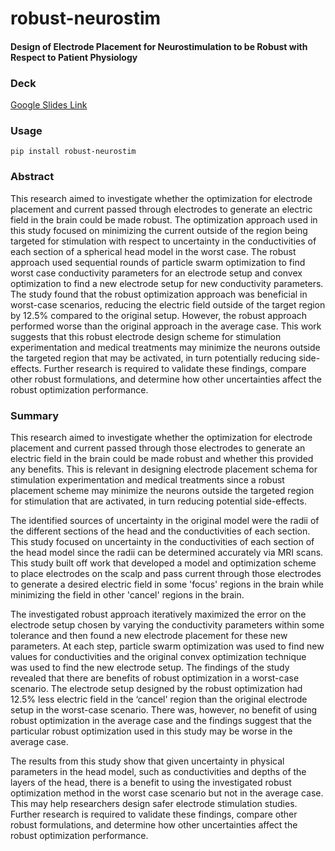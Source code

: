# robust-neurostim

#### Design of Electrode Placement for Neurostimulation to be Robust with Respect to Patient Physiology

### Deck
[Google Slides Link](https://docs.google.com/presentation/d/1nWs95Ar3eWqMNnfPgwMIIZhzAtu8QDRs/edit?usp=sharing&ouid=117710712997531836597&rtpof=true&sd=true)

### Usage
`pip install robust-neurostim`

### Abstract
This research aimed to  investigate whether the optimization for electrode placement and current passed through electrodes to generate an electric field in the brain could be made robust. The optimization approach used in this study focused on minimizing the current outside of the region being targeted for stimulation with respect to uncertainty in the conductivities of each section of a spherical head model in the worst case. The robust approach used sequential rounds of particle swarm optimization to find worst case conductivity parameters for an electrode setup and convex optimization to find a new electrode setup for new conductivity parameters. The study found that the robust optimization approach was beneficial in worst-case scenarios, reducing the electric field outside of the target region by 12.5% compared to the original setup. However, the robust approach performed worse than the original approach in the average case. This work suggests that this robust electrode design scheme for stimulation experimentation and medical treatments may minimize the neurons outside the targeted region that may be activated, in turn potentially reducing side-effects. Further research is required to validate these findings, compare other robust formulations, and determine how other uncertainties affect the robust optimization performance. 


### Summary
This research aimed to investigate whether the optimization for electrode placement and 
current passed through those electrodes to generate an electric field in the brain could be made 
robust and whether this provided any benefits. This is relevant in designing electrode placement 
schema for stimulation experimentation and medical treatments since a robust placement scheme 
may minimize the neurons outside the targeted region for stimulation that are activated, in turn 
reducing potential side-effects.

The identified sources of uncertainty in the original model were the radii of the different 
sections of the head and the conductivities of each section. This study focused on uncertainty in 
the conductivities of each section of the head model since the radii can be determined accurately 
via MRI scans. This study built off work that developed a model and optimization scheme to 
place electrodes on the scalp and pass current through those electrodes to generate a desired 
electric field in some 'focus' regions in the brain while minimizing the field in other 'cancel' 
regions in the brain.

The investigated robust approach iteratively maximized the error on the electrode setup 
chosen by varying the conductivity parameters within some tolerance and then found a new 
electrode placement for these new parameters. At each step, particle swarm optimization was 
used to find new values for conductivities and the original convex optimization technique was 
used to find the new electrode setup. The findings of the study revealed that there are benefits of 
robust optimization in a worst-case scenario. The electrode setup designed by the robust 
optimization had 12.5% less electric field in the ‘cancel' region than the original electrode setup 
in the worst-case scenario. There was, however, no benefit of using robust optimization in the 
average case and the findings suggest that the particular robust optimization used in this study 
may be worse in the average case.

The results from this study show that given uncertainty in physical parameters in the head 
model, such as conductivities and depths of the layers of the head, there is a benefit to using the 
investigated robust optimization method in the worst case scenario but not in the average case. 
This may help researchers design safer electrode stimulation studies. Further research is required 
to validate these findings, compare other robust formulations, and determine how other 
uncertainties affect the robust optimization performance. 
